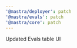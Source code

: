 ```yaml
---
'@mastra/deployer': patch
'@mastra/evals': patch
'@mastra/core': patch
---
```


Updated Evals table UI
